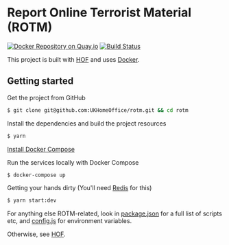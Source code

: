# Report Online Terrorist Material (ROTM)

[![Docker Repository on Quay.io](https://quay.io/repository/ukhomeofficedigital/rotm/status "Docker Repository on Quay.io")](https://quay.io/repository/ukhomeofficedigital/rotm) [![Build Status](https://travis-ci.org/UKHomeOffice/rotm.svg?branch=master)](https://travis-ci.org/UKHomeOffice/rotm)

This project is built with [HOF](https://github.com/UKHomeOffice/hof) and uses [Docker](https://www.docker.com/).

## Getting started

Get the project from GitHub
```bash
$ git clone git@github.com:UKHomeOffice/rotm.git && cd rotm
```

Install the dependencies and build the project resources
```bash
$ yarn
```

[Install Docker Compose](https://docs.docker.com/compose/install/)

Run the services locally with Docker Compose
```bash
$ docker-compose up
```

Getting your hands dirty (You'll need [Redis](http://redis.io/) for this)
```bash
$ yarn start:dev
```

For anything else ROTM-related, look in [package.json](./package.json) for a full list of scripts etc, and
[config.js](./config.js) for environment variables.

Otherwise, see [HOF](https://github.com/UKHomeOffice/hof).
